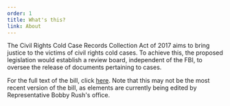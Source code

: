 ```yaml
---
order: 1
title: What's this?
link: About
---
```


The Civil Rights Cold Case Records Collection Act of 2017 aims to bring justice to the victims of civil rights cold cases. To achieve this, the proposed legislation would establish a review board, independent of the FBI, to oversee the release of documents pertaining to cases.

For the full text of the bill, click [here](/images/thecivilrightscoldcaserecordscollectionactof2016.pdf). Note that this may not be the most recent version of the bill, as elements are currently being edited by Representative Bobby Rush's office.
